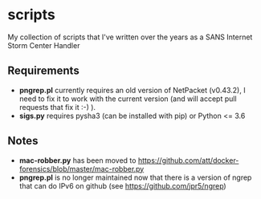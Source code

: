 # scripts
My collection of scripts that I've written over the years as a SANS Internet Storm Center Handler

## Requirements

+ **pngrep.pl** currently requires an old version of NetPacket (v0.43.2), I need to fix it to work
with the current version (and will accept pull requests that fix it :-) ).
+ **sigs.py** requires pysha3 (can be installed with pip) or Python <= 3.6

## Notes
+ **mac-robber.py** has been moved to <https://github.com/att/docker-forensics/blob/master/mac-robber.py>
+ **pngrep.pl** is no longer maintained now that there is a version of ngrep that can do IPv6 on github
(see <https://github.com/jpr5/ngrep>)
